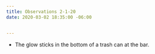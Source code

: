 ```yaml
---
title: Observations 2-1-20
date: 2020-03-02 18:35:00 -06:00


---
```


- The glow sticks in the bottom of a trash can at the bar.